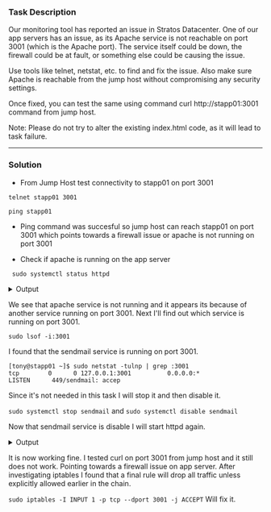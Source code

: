 ### Task Description

Our monitoring tool has reported an issue in Stratos Datacenter. One of our app servers has an issue, as its Apache service is not reachable on port 3001 (which is the Apache port). The service itself could be down, the firewall could be at fault, or something else could be causing the issue.



Use tools like telnet, netstat, etc. to find and fix the issue. Also make sure Apache is reachable from the jump host without compromising any security settings.

Once fixed, you can test the same using command curl http://stapp01:3001 command from jump host.

Note: Please do not try to alter the existing index.html code, as it will lead to task failure.

<hr>

### Solution

- From Jump Host test connectivity to stapp01 on port 3001

``telnet stapp01 3001``

``ping stapp01``

- Ping command was succesful so jump host can reach stapp01 on port 3001 which points towards a firewall issue or apache is not running on port 3001

- Check if apache is running on the app server

`` sudo systemctl status httpd``

<details> <summary>Output</summary>

```
[tony@stapp01 ~]$ sudo systemctl status httpd

We trust you have received the usual lecture from the local System
Administrator. It usually boils down to these three things:

    #1) Respect the privacy of others.
    #2) Think before you type.
    #3) With great power comes great responsibility.

[sudo] password for tony: 
● httpd.service - The Apache HTTP Server
   Loaded: loaded (/usr/lib/systemd/system/httpd.service; disabled; vendor preset: disabled)
   Active: failed (Result: exit-code) since Tue 2025-09-09 14:46:38 UTC; 11min ago
     Docs: man:httpd.service(8)
  Process: 511 ExecStart=/usr/sbin/httpd $OPTIONS -DFOREGROUND (code=exited, status=1/FAILURE)
 Main PID: 511 (code=exited, status=1/FAILURE)
   Status: "Reading configuration..."

Sep 09 14:46:38 stapp01.stratos.xfusioncorp.com httpd[511]: (98)Address already in use: AH00072: make_sock: could not bind to address 0.0.0.0:3001
Sep 09 14:46:38 stapp01.stratos.xfusioncorp.com httpd[511]: no listening sockets available, shutting down
Sep 09 14:46:38 stapp01.stratos.xfusioncorp.com httpd[511]: AH00015: Unable to open logs
Sep 09 14:46:38 stapp01.stratos.xfusioncorp.com systemd[1]: httpd.service: Child 511 belongs to httpd.service.
Sep 09 14:46:38 stapp01.stratos.xfusioncorp.com systemd[1]: httpd.service: Main process exited, code=exited, status=1/FAILURE
Sep 09 14:46:38 stapp01.stratos.xfusioncorp.com systemd[1]: httpd.service: Failed with result 'exit-code'.
Sep 09 14:46:38 stapp01.stratos.xfusioncorp.com systemd[1]: httpd.service: Changed start -> failed
Sep 09 14:46:38 stapp01.stratos.xfusioncorp.com systemd[1]: httpd.service: Job httpd.service/start finished, result=failed
Sep 09 14:46:38 stapp01.stratos.xfusioncorp.com systemd[1]: Failed to start The Apache HTTP Server.
Sep 09 14:46:38 stapp01.stratos.xfusioncorp.com systemd[1]: httpd.service: Unit entered failed state.
[tony@stapp01 ~]$ 



```

</details>

We see that apache service is not running and it appears its because of another service running on port 3001. Next I'll find out which service is running on port 3001. 

``sudo lsof -i:3001``

I found that the sendmail service is running on port 3001.

```
[tony@stapp01 ~]$ sudo netstat -tulnp | grep :3001
tcp        0      0 127.0.0.1:3001          0.0.0.0:*               LISTEN      449/sendmail: accep 
```

Since it's not needed in this task I will stop it and then disable it.

``sudo systemctl stop sendmail`` and ``sudo systemctl disable sendmail``

Now that sendmail service is disable I will start httpd again. 
<details> <summary>Output</summary>

```

[tony@stapp01 ~]$ sudo systemctl status httpd
● httpd.service - The Apache HTTP Server
   Loaded: loaded (/usr/lib/systemd/system/httpd.service; disabled; vendor preset: disabled)
   Active: active (running) since Tue 2025-09-09 15:05:32 UTC; 44s ago
     Docs: man:httpd.service(8)
 Main PID: 1315 (httpd)
   Status: "Running, listening on: port 3001"
    Tasks: 213 (limit: 411434)
   Memory: 22.2M
   CGroup: /docker/a683782ebe993c2e4b62a87bc8d0c0f1953ef986af89192fb01297accdebd0f8/system.slice/httpd.service
           ├─1315 /usr/sbin/httpd -DFOREGROUND
           ├─1340 /usr/sbin/httpd -DFOREGROUND
           ├─1341 /usr/sbin/httpd -DFOREGROUND
           ├─1342 /usr/sbin/httpd -DFOREGROUND
           └─1343 /usr/sbin/httpd -DFOREGROUND

Sep 09 15:05:32 stapp01.stratos.xfusioncorp.com systemd[1]: httpd.service: Installed new job httpd.service/nop as 320
Sep 09 15:05:32 stapp01.stratos.xfusioncorp.com systemd[1]: httpd.service: Job httpd.service/nop finished, result=done
Sep 09 15:05:32 stapp01.stratos.xfusioncorp.com httpd[1315]: Server configured, listening on: port 3001
Sep 09 15:05:32 stapp01.stratos.xfusioncorp.com systemd[1]: httpd.service: Got notification message from PID 1315 (READY=1, STATUS=Configuration loaded
.)
Sep 09 15:05:32 stapp01.stratos.xfusioncorp.com systemd[1]: httpd.service: Changed reload -> running
Sep 09 15:05:32 stapp01.stratos.xfusioncorp.com systemd[1]: httpd.service: Got notification message from PID 1315 (READY=1, STATUS=Started, listening o
n: port 3001, MAINPID=1315)
Sep 09 15:05:41 stapp01.stratos.xfusioncorp.com systemd[1]: httpd.service: Got notification message from PID 1315 (READY=1, STATUS=Running, listening o
n: port 3001)
Sep 09 15:05:51 stapp01.stratos.xfusioncorp.com systemd[1]: httpd.service: Got notification message from PID 1315 (READY=1, STATUS=Running, listening o
n: port 3001)
Sep 09 15:06:01 stapp01.stratos.xfusioncorp.com systemd[1]: httpd.service: Got notification message from PID 1315 (READY=1, STATUS=Running, listening o
n: port 3001)
Sep 09 15:06:11 stapp01.stratos.xfusioncorp.com systemd[1]: httpd.service: Got notification message from PID 1315 (READY=1, STATUS=Running, listening o
n: port 3001)
[tony@stapp01 ~]$ 

```

</details>

It is now working fine. I tested curl on port 3001 from jump host and it still does not work. Pointing towards a firewall issue on app server. After investigating iptables I found that a final rule will drop all traffic unless explicitly allowed earlier in the chain. 

``sudo iptables -I INPUT 1 -p tcp --dport 3001 -j ACCEPT`` Will fix it. 
